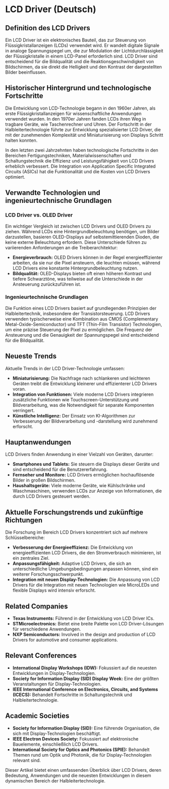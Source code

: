 # LCD Driver (Deutsch)

## Definition des LCD Drivers

Ein LCD Driver ist ein elektronisches Bauteil, das zur Steuerung von Flüssigkristallanzeigen (LCDs) verwendet wird. Er wandelt digitale Signale in analoge Spannungspegel um, die zur Modulation der Lichtdurchlässigkeit der Flüssigkristalle in einem LCD-Panel erforderlich sind. LCD Driver sind entscheidend für die Bildqualität und die Reaktionsgeschwindigkeit von Bildschirmen, da sie direkt die Helligkeit und den Kontrast der dargestellten Bilder beeinflussen.

## Historischer Hintergrund und technologische Fortschritte

Die Entwicklung von LCD-Technologie begann in den 1960er Jahren, als erste Flüssigkristallanzeigen für wissenschaftliche Anwendungen verwendet wurden. In den 1970er Jahren fanden LCDs ihren Weg in tragbare Geräte, wie Taschenrechner und Uhren. Der Fortschritt in der Halbleitertechnologie führte zur Entwicklung spezialisierter LCD Driver, die mit der zunehmenden Komplexität und Miniaturisierung von Displays Schritt halten konnten.

In den letzten zwei Jahrzehnten haben technologische Fortschritte in den Bereichen Fertigungstechniken, Materialwissenschaften und Schaltungstechnik die Effizienz und Leistungsfähigkeit von LCD Drivers erheblich verbessert. Die Integration von Application Specific Integrated Circuits (ASICs) hat die Funktionalität und die Kosten von LCD Drivers optimiert.

## Verwandte Technologien und ingenieurtechnische Grundlagen

### LCD Driver vs. OLED Driver

Ein wichtiger Vergleich ist zwischen LCD Drivers und OLED Drivers zu ziehen. Während LCDs eine Hintergrundbeleuchtung benötigen, um Bilder darzustellen, basieren OLED-Displays auf selbstemittierenden Dioden, die keine externe Beleuchtung erfordern. Diese Unterschiede führen zu variierenden Anforderungen an die Treiberarchitektur:

- **Energieverbrauch:** OLED Drivers können in der Regel energieeffizienter arbeiten, da sie nur die Pixel ansteuern, die leuchten müssen, während LCD Drivers eine konstante Hintergrundbeleuchtung nutzen.
- **Bildqualität:** OLED-Displays bieten oft einen höheren Kontrast und tiefere Schwarztöne, was teilweise auf die Unterschiede in der Ansteuerung zurückzuführen ist.

### Ingenieurtechnische Grundlagen

Die Funktion eines LCD Drivers basiert auf grundlegenden Prinzipien der Halbleitertechnik, insbesondere der Transistorsteuerung. LCD Drivers verwenden typischerweise eine Kombination aus CMOS (Complementary Metal-Oxide-Semiconductor) und TFT (Thin-Film Transistor) Technologien, um eine präzise Steuerung der Pixel zu ermöglichen. Die Frequenz der Ansteuerung und die Genauigkeit der Spannungspegel sind entscheidend für die Bildqualität.

## Neueste Trends

Aktuelle Trends in der LCD Driver-Technologie umfassen:

- **Miniaturisierung:** Die Nachfrage nach schlankeren und leichteren Geräten treibt die Entwicklung kleinerer und effizienterer LCD Drivers voran.
- **Integration von Funktionen:** Viele moderne LCD Drivers integrieren zusätzliche Funktionen wie Touchscreen-Unterstützung und Bildverarbeitung, was die Notwendigkeit für separate Komponenten verringert.
- **Künstliche Intelligenz:** Der Einsatz von KI-Algorithmen zur Verbesserung der Bildverarbeitung und -darstellung wird zunehmend erforscht.

## Hauptanwendungen

LCD Drivers finden Anwendung in einer Vielzahl von Geräten, darunter:

- **Smartphones und Tablets:** Sie steuern die Displays dieser Geräte und sind entscheidend für die Benutzererfahrung.
- **Fernseher und Monitore:** LCD Drivers ermöglichen hochauflösende Bilder in großen Bildschirmen.
- **Haushaltsgeräte:** Viele moderne Geräte, wie Kühlschränke und Waschmaschinen, verwenden LCDs zur Anzeige von Informationen, die durch LCD Drivers gesteuert werden.

## Aktuelle Forschungstrends und zukünftige Richtungen

Die Forschung im Bereich LCD Drivers konzentriert sich auf mehrere Schlüsselbereiche:

- **Verbesserung der Energieeffizienz:** Die Entwicklung von energieeffizienten LCD Drivers, die den Stromverbrauch minimieren, ist ein zentrales Ziel.
- **Anpassungsfähigkeit:** Adaptive LCD Drivers, die sich an unterschiedliche Umgebungsbedingungen anpassen können, sind ein weiterer Forschungsschwerpunkt.
- **Integration mit neuen Display-Technologien:** Die Anpassung von LCD Drivers für die Integration mit neuen Technologien wie MicroLEDs und flexible Displays wird intensiv erforscht.

## Related Companies

- **Texas Instruments:** Führend in der Entwicklung von LCD Driver ICs.
- **STMicroelectronics:** Bietet eine breite Palette von LCD Driver-Lösungen für verschiedene Anwendungen.
- **NXP Semiconductors:** Involved in the design and production of LCD Drivers for automotive and consumer applications.

## Relevant Conferences

- **International Display Workshops (IDW):** Fokussiert auf die neuesten Entwicklungen in Display-Technologien.
- **Society for Information Display (SID) Display Week:** Eine der größten Veranstaltungen für Display-Technologien.
- **IEEE International Conference on Electronics, Circuits, and Systems (ICECS):** Behandelt Fortschritte in Schaltungstechnik und Halbleitertechnologie.

## Academic Societies

- **Society for Information Display (SID):** Eine führende Organisation, die sich mit Display-Technologien beschäftigt.
- **IEEE Electron Devices Society:** Fokussiert auf elektronische Bauelemente, einschließlich LCD Drivers.
- **International Society for Optics and Photonics (SPIE):** Behandelt Themen rund um Optik und Photonik, die für Display-Technologien relevant sind.

Dieser Artikel bietet einen umfassenden Überblick über LCD Drivers, deren Bedeutung, Anwendungen und die neuesten Entwicklungen in diesem dynamischen Bereich der Halbleitertechnologie.